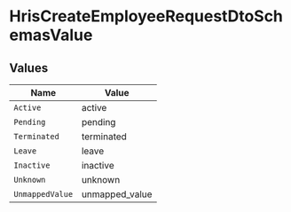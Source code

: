 # HrisCreateEmployeeRequestDtoSchemasValue


## Values

| Name            | Value           |
| --------------- | --------------- |
| `Active`        | active          |
| `Pending`       | pending         |
| `Terminated`    | terminated      |
| `Leave`         | leave           |
| `Inactive`      | inactive        |
| `Unknown`       | unknown         |
| `UnmappedValue` | unmapped_value  |